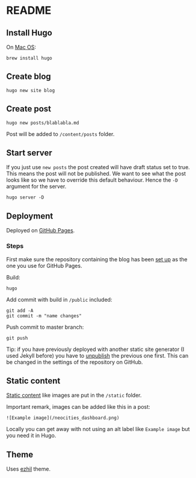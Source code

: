 # README

## Install Hugo

On [Mac OS](https://gohugo.io/getting-started/quick-start/):

```
brew install hugo
```

## Create blog

```
hugo new site blog
```

## Create post

```
hugo new posts/blablabla.md
```

Post will be added to `/content/posts` folder.

## Start server

If you just use `new posts` the post created will have draft status set to true. This means the post will not be published. We want to see what the post looks like so we have to override this default behaviour. Hence the `-D` argument for the server.

```
hugo server -D
```

## Deployment

Deployed on [GitHub Pages](https://gohugo.io/hosting-and-deployment/hosting-on-github/).

### Steps

First make sure the repository containing the blog has been [set up](https://help.github.com/en/articles/configuring-a-publishing-source-for-github-pages) as the one you use for GitHub Pages.

Build:

```
hugo
```

Add commit with build in `/public` included:

```
git add -A
git commit -m "name changes"
```

Push commit to master branch:

```
git push
```

Tip: if you have previously deployed with another static site generator (I used Jekyll before) you have to [unpublish](https://help.github.com/en/articles/unpublishing-a-project-pages-site) the previous one first. This can be changed in the settings of the repository on GitHub.

## Static content

[Static content](https://gohugo.io/content-management/static-files/) like images are put in the `/static` folder.

Important remark, images can be added like this in a post:

```
![Example image](/neocities_dashboard.png)
```

Locally you can get away with not using an alt label like `Example image` but you need it in Hugo.

## Theme

Uses [ezhil](https://github.com/vividvilla/ezhil) theme.
